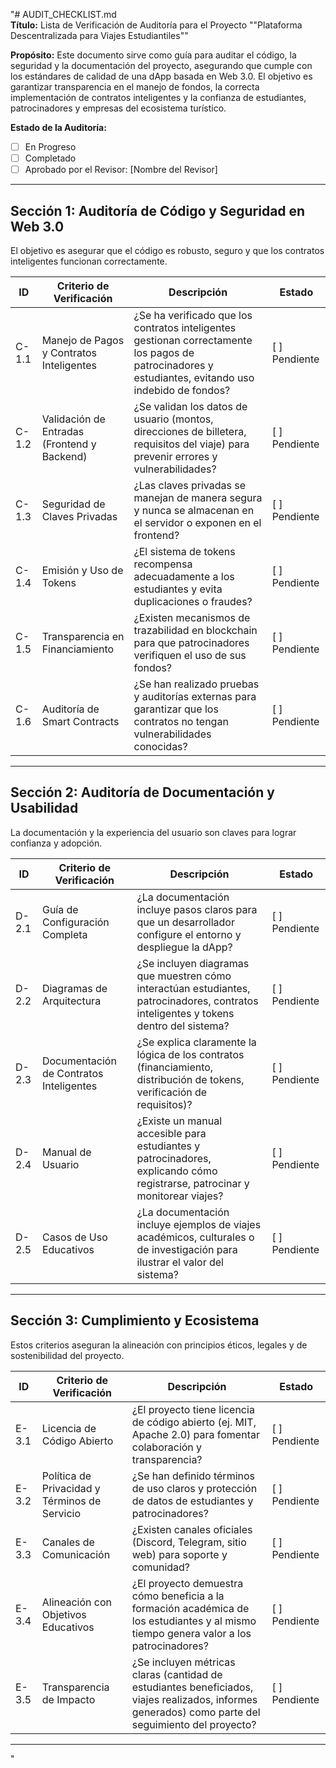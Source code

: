 "# AUDIT_CHECKLIST.md  
**Título:** Lista de Verificación de Auditoría para el Proyecto ""Plataforma Descentralizada para Viajes Estudiantiles""  

**Propósito:** Este documento sirve como guía para auditar el código, la seguridad y la documentación del proyecto, asegurando que cumple con los estándares de calidad de una dApp basada en Web 3.0. El objetivo es garantizar transparencia en el manejo de fondos, la correcta implementación de contratos inteligentes y la confianza de estudiantes, patrocinadores y empresas del ecosistema turístico.  

**Estado de la Auditoría:**  
- [ ] En Progreso  
- [ ] Completado  
- [ ] Aprobado por el Revisor: [Nombre del Revisor]  

---

## Sección 1: Auditoría de Código y Seguridad en Web 3.0  
El objetivo es asegurar que el código es robusto, seguro y que los contratos inteligentes funcionan correctamente.  

| ID    | Criterio de Verificación       | Descripción                                                                                                                                  | Estado        |
|-------|--------------------------------|----------------------------------------------------------------------------------------------------------------------------------------------|---------------|
| C-1.1 | Manejo de Pagos y Contratos Inteligentes | ¿Se ha verificado que los contratos inteligentes gestionan correctamente los pagos de patrocinadores y estudiantes, evitando uso indebido de fondos? | [ ] Pendiente |
| C-1.2 | Validación de Entradas (Frontend y Backend) | ¿Se validan los datos de usuario (montos, direcciones de billetera, requisitos del viaje) para prevenir errores y vulnerabilidades? | [ ] Pendiente |
| C-1.3 | Seguridad de Claves Privadas   | ¿Las claves privadas se manejan de manera segura y nunca se almacenan en el servidor o exponen en el frontend?                                | [ ] Pendiente |
| C-1.4 | Emisión y Uso de Tokens        | ¿El sistema de tokens recompensa adecuadamente a los estudiantes y evita duplicaciones o fraudes?                                             | [ ] Pendiente |
| C-1.5 | Transparencia en Financiamiento | ¿Existen mecanismos de trazabilidad en blockchain para que patrocinadores verifiquen el uso de sus fondos?                                    | [ ] Pendiente |
| C-1.6 | Auditoría de Smart Contracts   | ¿Se han realizado pruebas y auditorías externas para garantizar que los contratos no tengan vulnerabilidades conocidas?                        | [ ] Pendiente |

---

## Sección 2: Auditoría de Documentación y Usabilidad  
La documentación y la experiencia del usuario son claves para lograr confianza y adopción.  

| ID    | Criterio de Verificación     | Descripción                                                                                                                               | Estado        |
|-------|------------------------------|-------------------------------------------------------------------------------------------------------------------------------------------|---------------|
| D-2.1 | Guía de Configuración Completa | ¿La documentación incluye pasos claros para que un desarrollador configure el entorno y despliegue la dApp?                               | [ ] Pendiente |
| D-2.2 | Diagramas de Arquitectura     | ¿Se incluyen diagramas que muestren cómo interactúan estudiantes, patrocinadores, contratos inteligentes y tokens dentro del sistema?      | [ ] Pendiente |
| D-2.3 | Documentación de Contratos Inteligentes | ¿Se explica claramente la lógica de los contratos (financiamiento, distribución de tokens, verificación de requisitos)?                   | [ ] Pendiente |
| D-2.4 | Manual de Usuario             | ¿Existe un manual accesible para estudiantes y patrocinadores, explicando cómo registrarse, patrocinar y monitorear viajes?                | [ ] Pendiente |
| D-2.5 | Casos de Uso Educativos       | ¿La documentación incluye ejemplos de viajes académicos, culturales o de investigación para ilustrar el valor del sistema?                 | [ ] Pendiente |

---

## Sección 3: Cumplimiento y Ecosistema  
Estos criterios aseguran la alineación con principios éticos, legales y de sostenibilidad del proyecto.  

| ID    | Criterio de Verificación   | Descripción                                                                                                              | Estado        |
|-------|----------------------------|--------------------------------------------------------------------------------------------------------------------------|---------------|
| E-3.1 | Licencia de Código Abierto | ¿El proyecto tiene licencia de código abierto (ej. MIT, Apache 2.0) para fomentar colaboración y transparencia?           | [ ] Pendiente |
| E-3.2 | Política de Privacidad y Términos de Servicio | ¿Se han definido términos de uso claros y protección de datos de estudiantes y patrocinadores?                          | [ ] Pendiente |
| E-3.3 | Canales de Comunicación    | ¿Existen canales oficiales (Discord, Telegram, sitio web) para soporte y comunidad?                                      | [ ] Pendiente |
| E-3.4 | Alineación con Objetivos Educativos | ¿El proyecto demuestra cómo beneficia a la formación académica de los estudiantes y al mismo tiempo genera valor a los patrocinadores? | [ ] Pendiente |
| E-3.5 | Transparencia de Impacto   | ¿Se incluyen métricas claras (cantidad de estudiantes beneficiados, viajes realizados, informes generados) como parte del seguimiento del proyecto? | [ ] Pendiente |

---
"
